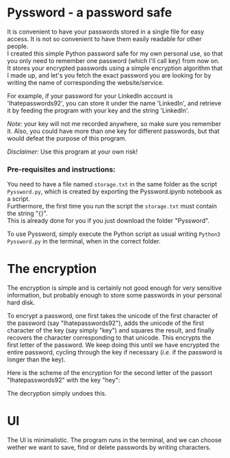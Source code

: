 # Pyssword - a password safe

It is convenient to have your passwords stored in a single file for easy access.
It is not so convenient to have them easily readable for other people.  
I created this simple Python password safe for my own personal use, so that you only need to remember one password (which I'll call key) from now on.  
It stores your encrypted passwords using a simple encryption algorithm that I made up, and let's you fetch the exact password you are looking for by writing the name of corresponding the website/service. 

For example, if your password for your LinkedIn account is 'Ihatepasswords92', you can store it under the name 'LinkedIn', and retrieve it by feeding the program with your key and the string 'LinkedIn'.

*Note*: your key will not me recorded anywhere, so make sure you remember it. Also, you could have more than one key for different passwords, but that would defeat the purpose of this program.

*Disclaimer*: Use this program at your own risk!

### Pre-requisites and instructions:
You need to have a file named `storage.txt` in the same folder as the script `Pyssword.py`, which is created by exporting the Pyssword.ipynb notebook as a script.  
Furthermore, the first time you run the script the `storage.txt` must contain the string "{}".   
This is already done for you if you just download the folder "Pyssword".

To use Pyssword, simply execute the Python script as usual writing `Python3 Pyssword.py` in the terminal, when in the correct folder.

# The encryption

The encryption is simple and is certainly not good enough for very sensitive information, but probably enough to store some passwords in your personal hard disk.

To encrypt a password, one first takes the unicode of the first character of the password (say "Ihatepasswords92"), adds the unicode of the first character of the key (say simply "key") and squares the result, and finally recovers the character corresponding to that unicode. This encrypts the first letter of the password. We keep doing this until we have encrypted the entire password, cycling through the key if necessary (*i.e.* if the password is longer than the key).

Here is the scheme of the encryption for the second letter of the passort "Ihatepasswords92" with the key "hey":

The decryption simply undoes this.

# UI

The UI is minimalistic. 
The program runs in the terminal, and we can choose wether we want to save, find or delete passwords by writing characters.


